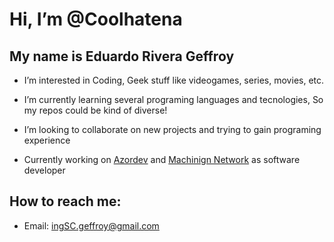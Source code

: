 # Hi, I’m @Coolhatena
## My name is **Eduardo Rivera Geffroy**

- I’m interested in Coding, Geek stuff like videogames, series, movies, etc.

- I’m currently learning several programing languages and tecnologies, So my repos could be kind of diverse!

- I’m looking to collaborate on new projects and trying to gain programing experience

- Currently working on [Azordev](https://github.com/Azordev) and [Machinign Network](http://machiningnetwork.com) as software developer 

## How to reach me: 
- Email: ingSC.geffroy@gmail.com

<!---
Coolhatena/Coolhatena is a ✨ special ✨ repository because its `README.md` (this file) appears on your GitHub profile.
You can click the Preview link to take a look at your changes.
--->
